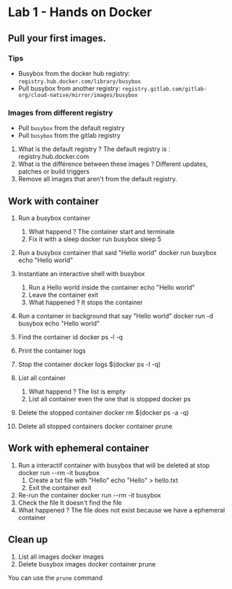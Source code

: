 # Lab 1 - Hands on Docker

## Pull your first images.
   
### Tips

- Busybox from the docker hub registry: `registry.hub.docker.com/library/busybox`
- Pull busybox from another registry: `registry.gitlab.com/gitlab-org/cloud-native/mirror/images/busybox`

### Images from different registry

- Pull `busybox` from the default registry
- Pull `busybox` from the gitlab registry

1. What is the default registry ?
The default registry is : registry.hub.docker.com
2. What is the différence between these images ?
Different updates, patches or build triggers
3. Remove all images that aren't from the default registry.

## Work with container

1. Run a busybox container
   1. What happend ?
   The container start and terminate
   2. Fix it with a sleep
   docker run busybox sleep 5
2. Run a busybox container that said "Hello world"
docker run buxybox echo "Hello world"
3. Instantiate an interactive shell with busybox
   1. Run a Hello world inside the container
   echo "Hello world"
   2. Leave the container
   exit
   3. What happened ?
   It stops the container
4. Run a container in background that say "Hello world"
docker run -d busybox echo "Hello world"
5. Find the container id
docker ps -l -q
6. Print the container logs

7. Stop the container
docker logs $(docker ps -l -q)
8. List all container
   1. What happend ?
   The list is empty
   2. List all container even the one that is stopped
   docker ps
9. Delete the stopped container
docker rm $(docker ps -a -q)
10. Delete all stopped containers
docker container prune

## Work with ephemeral container

1. Run a interactif container with busybox that will be deleted at stop
docker run --rm -it busybox
   1. Create a txt file with "Hello"
   echo "Hello" > hello.txt
   2. Exit the container
   exit
2. Re-run the container
docker run --rm -it busybox 
3. Check the file 
It doesn't find the file
4. What happened ?
The file does not exist because we have a ephemeral container
## Clean up

1. List all images
docker images
2. Delete busybox images
docker container prune

You can use the `prune` command